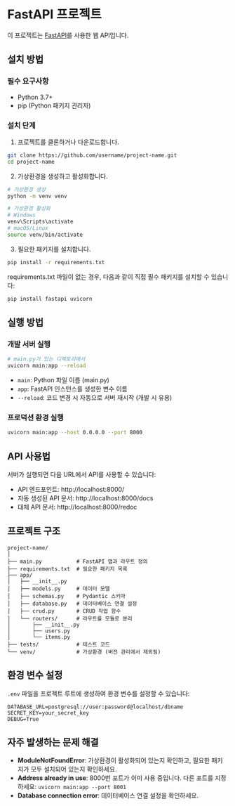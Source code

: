 # FastAPI 프로젝트

이 프로젝트는 [FastAPI](https://fastapi.tiangolo.com/)를 사용한 웹 API입니다.

## 설치 방법

### 필수 요구사항

- Python 3.7+
- pip (Python 패키지 관리자)

### 설치 단계

1. 프로젝트를 클론하거나 다운로드합니다.

```bash
git clone https://github.com/username/project-name.git
cd project-name
```

2. 가상환경을 생성하고 활성화합니다.

```bash
# 가상환경 생성
python -m venv venv

# 가상환경 활성화
# Windows
venv\Scripts\activate
# macOS/Linux
source venv/bin/activate
```

3. 필요한 패키지를 설치합니다.

```bash
pip install -r requirements.txt
```

requirements.txt 파일이 없는 경우, 다음과 같이 직접 필수 패키지를 설치할 수 있습니다:

```bash
pip install fastapi uvicorn
```

## 실행 방법

### 개발 서버 실행

```bash
# main.py가 있는 디렉토리에서
uvicorn main:app --reload
```

- `main`: Python 파일 이름 (main.py)
- `app`: FastAPI 인스턴스를 생성한 변수 이름
- `--reload`: 코드 변경 시 자동으로 서버 재시작 (개발 시 유용)

### 프로덕션 환경 실행

```bash
uvicorn main:app --host 0.0.0.0 --port 8000
```

## API 사용법

서버가 실행되면 다음 URL에서 API를 사용할 수 있습니다:

- API 엔드포인트: http://localhost:8000/
- 자동 생성된 API 문서: http://localhost:8000/docs
- 대체 API 문서: http://localhost:8000/redoc

## 프로젝트 구조

```
project-name/
│
├── main.py           # FastAPI 앱과 라우트 정의
├── requirements.txt  # 필요한 패키지 목록
├── app/
│   ├── __init__.py
│   ├── models.py     # 데이터 모델
│   ├── schemas.py    # Pydantic 스키마
│   ├── database.py   # 데이터베이스 연결 설정
│   ├── crud.py       # CRUD 작업 함수
│   └── routers/      # 라우트를 모듈로 분리
│       ├── __init__.py
│       ├── users.py
│       └── items.py
├── tests/            # 테스트 코드
└── venv/             # 가상환경 (버전 관리에서 제외됨)
```

## 환경 변수 설정

`.env` 파일을 프로젝트 루트에 생성하여 환경 변수를 설정할 수 있습니다:

```
DATABASE_URL=postgresql://user:password@localhost/dbname
SECRET_KEY=your_secret_key
DEBUG=True
```

## 자주 발생하는 문제 해결

- **ModuleNotFoundError**: 가상환경이 활성화되어 있는지 확인하고, 필요한 패키지가 모두 설치되어 있는지 확인하세요.
- **Address already in use**: 8000번 포트가 이미 사용 중입니다. 다른 포트를 지정하세요: `uvicorn main:app --port 8001`
- **Database connection error**: 데이터베이스 연결 설정을 확인하세요.

